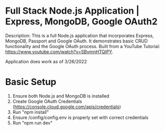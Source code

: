 # Full Stack Node.js Application | Express, MongoDB, Google OAuth2

Description: This is a full Node.js application that incorporates Express, MongoDB, Passport and Google OAuth. It demonstrates basic CRUD functionality and the Google OAuth process. Built from a YouTube Tutorial: https://www.youtube.com/watch?v=SBvmnHTQIPY.

Application does work as of 3/26/2022

# Basic Setup

1. Ensure both Node.js and MongoDB is installed
2. Create Google OAuth Credentials (https://console.cloud.google.com/apis/credentials)
3. Run "npm install"
4. Ensure /config/config.env is properly set with correct credentials
5. Run "npm run dev"
